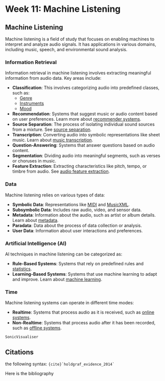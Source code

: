 # Week 11: Machine Listening

## Machine Listening

Machine listening is a field of study that focuses on enabling machines to interpret and analyze audio signals. It has applications in various domains, including music, speech, and environmental sound analysis.

### Information Retrieval

Information retrieval in machine listening involves extracting meaningful information from audio data. Key areas include:

- **Classification**: This involves categorizing audio into predefined classes, such as:
    - [Genre](https://en.wikipedia.org/wiki/Music_genre)
    - [Instruments](https://en.wikipedia.org/wiki/Musical_instrument)
    - [Mood](https://en.wikipedia.org/wiki/Mood_(psychology))
- **Recommendation**: Systems that suggest music or audio content based on user preferences. Learn more about [recommender systems](https://en.wikipedia.org/wiki/Recommender_system).
- **Source Separation**: The process of isolating individual sound sources from a mixture. See [source separation](https://en.wikipedia.org/wiki/Audio_signal_processing#Source_separation).
- **Transcription**: Converting audio into symbolic representations like sheet music. Learn about [music transcription](https://en.wikipedia.org/wiki/Music_transcription).
- **Question-Answering**: Systems that answer questions based on audio content.
- **Segmentation**: Dividing audio into meaningful segments, such as verses or choruses in music.
- **Feature Extraction**: Extracting characteristics like pitch, tempo, or timbre from audio. See [audio feature extraction](https://en.wikipedia.org/wiki/Feature_extraction).

### Data

Machine listening relies on various types of data:

- **Symbolic Data**: Representations like [MIDI](https://en.wikipedia.org/wiki/MIDI) and [MusicXML](https://en.wikipedia.org/wiki/MusicXML).
- **Subsymbolic Data**: Includes raw audio, video, and sensor data.
- **Metadata**: Information about the audio, such as artist or album details. Learn about [metadata](https://en.wikipedia.org/wiki/Metadata).
- **Paradata**: Data about the process of data collection or analysis.
- **User Data**: Information about user interactions and preferences.


### Artificial Intelligence (AI)

AI techniques in machine listening can be categorized as:

- **Rule-Based Systems**: Systems that rely on predefined rules and [statistics](https://en.wikipedia.org/wiki/Statistics).
- **Learning-Based Systems**: Systems that use machine learning to adapt and improve. Learn about [machine learning](https://en.wikipedia.org/wiki/Machine_learning).

### Time

Machine listening systems can operate in different time modes:

- **Realtime**: Systems that process audio as it is received, such as [online systems](https://en.wikipedia.org/wiki/Real-time_computing).
- **Non-Realtime**: Systems that process audio after it has been recorded, such as [offline systems](https://en.wikipedia.org/wiki/Batch_processing).




```{note}
SonicVisualiser
```



## Citations

the following syntax: `` {cite}`holdgraf_evidence_2014` `` 

Here is the bibliography


```{bibliography}
```
